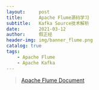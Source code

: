 ```yaml
---
layout:     post
title:      Apache Flume源码学习
subtitle:   Kafka Source技术解析
date:       2021-03-12
author:     假正经
header-img: img/banner_flume.png
catalog: true
tags:
    - Apache Flume
    - Apache Kafka
---
```





>[Apache Flume Document](http://flume.apache.org/documentation.html)